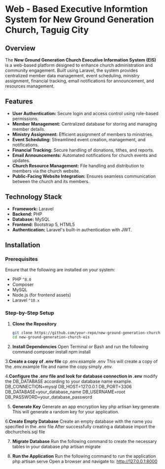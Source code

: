 # Web - Based Executive Informtion System for New Ground Generation Church, Taguig City

## Overview

The **New Ground Generation Church Executive Information System (EIS)** is a web-based platform designed to enhance church administration and community engagement. Built using Laravel, the system provides centralized member data management, event scheduling, ministry assignment, financial tracking, email notifications for announcement, and resources management.

## Features

-   **User Authentication:** Secure login and access control using role-based permissions.
-   **Member Management:** Centralized database for storing and managing member details.
-   **Ministry Assignment:** Efficient assignment of members to ministries.
-   **Event Scheduling:** Streamlined event creation, management, and notifications.
-   **Financial Tracking:** Secure handling of donations, tithes, and reports.
-   **Email Announcements:** Automated notifications for church events and updates.
-   **Church Resource Management:** File handling and distribution to members via the church website.
-   **Public-Facing Website Integration:** Ensures seamless communication between the church and its members.

## Technology Stack

-   **Framework:** Laravel
-   **Backend:** PHP
-   **Database:** MySQL
-   **Frontend:** Bootstrap 5, HTML5
-   **Authentication:** Laravel's built-in authentication with JWT.

## Installation

### Prerequisites

Ensure that the following are installed on your system:

-   PHP `^8.0`
-   Composer
-   MySQL
-   Node.js (for frontend assets)
-   Laravel `^10.x`

### Step-by-Step Setup

1. **Clone the Repository**
    ```bash
    git clone https://github.com/your-repo/new-ground-generation-church-eis.git
    cd new-ground-generation-church-eis
    ```
2. **Install Dependencies**
   Open Terminal or Bash and run the following command
   composer install
   npm install

3.**Create a copy of .env file**
cp .env.example .env
This will create a copy of the .env.example file and name the copy simply .env.

4.**Configure the .env file and look for database connection in .env**
modify the DB_DATABASE according to your database name
example.
DB_CONNECTION=mysql
DB_HOST=127.0.0.1
DB_PORT=3306
DB_DATABASE=your_database_name
DB_USERNAME=root
DB_PASSWORD=your_database_password

5. **Generate Key**
   Generate an app encryption key
   php artisan key:generate
   This will generate a random key for your application.

6.**Create Empty Database**
Create an empty database with the name you specified in the .env file
After successfully creating a database import the dbchurcheis.sql file

7. **Migrate Database**
   Run the following command to create the necessary tables in your database
   php artisan migrate

8. **Run the Application**
   Run the following command to run the application
   php artisan serve
   Open a browser and navigate to: http://127.0.0.1:8000
